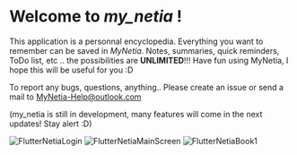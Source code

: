 # Welcome to *my_netia* !

This application is a personnal encyclopedia. Everything you want to remember can be saved in *MyNetia*. Notes, summaries, quick reminders, ToDo list, etc .. the possibilities are **UNLIMITED**!!!
Have fun using MyNetia, I hope this will be useful for you :D

To report any bugs, questions, anything.. Please create an issue or send a mail to MyNetia-Help@outlook.com

(my_netia is still in development, many features will come in the next updates! Stay alert :D)



![FlutterNetiaLogin](https://user-images.githubusercontent.com/33542661/137604640-9031d76b-fee4-46f4-9579-8be913372010.png)
![FlutterNetiaMainScreen](https://user-images.githubusercontent.com/33542661/137604642-880c47bc-1880-4595-8a00-02ca51a025c2.png)
![FlutterNetiaBook1](https://user-images.githubusercontent.com/33542661/137604696-f92dd0a2-cd7d-40ec-90d0-93601c1b654b.png)
